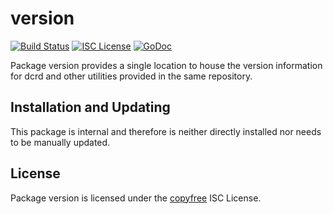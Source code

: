 version
=======

[![Build Status](http://img.shields.io/travis/decred/dcrd.svg)](https://travis-ci.org/decred/dcrd)
[![ISC License](http://img.shields.io/badge/license-ISC-blue.svg)](http://copyfree.org)
[![GoDoc](http://img.shields.io/badge/godoc-reference-blue.svg)](http://godoc.org/github.com/decred/dcrd/internal/version)

Package version provides a single location to house the version information for
dcrd and other utilities provided in the same repository.

## Installation and Updating

This package is internal and therefore is neither directly installed nor needs
to be manually updated.

## License

Package version is licensed under the [copyfree](http://copyfree.org) ISC
License.
